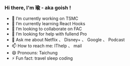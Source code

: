 ### Hi there, I'm 瑜 - aka goish !

<!--
**goish135/goish135** is a ✨ _special_ ✨ repository because its `README.md` (this file) appears on your GitHub profile.

Here are some ideas to get you started:

- 🔭 I’m currently working on ...
- 🌱 I’m currently learning ...
- 👯 I’m looking to collaborate on ...
- 🤔 I’m looking for help with ...
- 💬 Ask me about ...
- 📫 How to reach me: ...
- 😄 Pronouns: ...
- ⚡ Fun fact: ...
-->

- 🔭 I’m currently working on TSMC
- 🌱 I’m currently learning React Hooks
- 👯 I’m looking to collaborate on FAC
- 🤔 I’m looking for help with fullend Pro
- 💬 Ask me about Netflix 、 Disney+ 、 Google 、 Podcast
- 📫 How to reach me: IThelp 、 mail
- 😄 Pronouns: Taichung
- ⚡ Fun fact: travel sleep coding 
